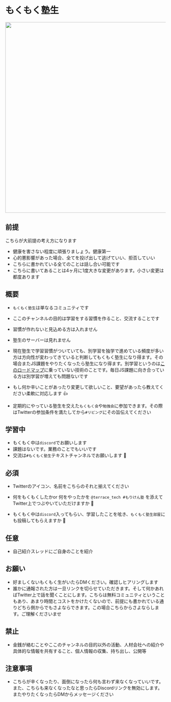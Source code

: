 
# もくもく塾生

<img src="https://kenjimorita.jp/wp-content/uploads/2021/09/blue.png" width="600" />

## 前提

こちらが大前提の考え方になります

- 健康を害さない程度に頑張りましょう。健康第一
- 心的悪影響があった場合、全てを投げ出して逃げていい、拒否していい
- こちらに書かれている全てのことは話し合い可能です
- こちらに書いてあることは4ヶ月に1度大きな変更があります。小さい変更は都度あります

## 概要

- `もくもく塾生`は単なるコミュニティです
- ここのチャンネルの目的は学習をする習慣を作ること、交流することです
- 習慣が作れないと見込める方は入れません
- 塾生のサーバーは見れません
- 現在塾生で学習習慣がついていても、別学習を独学で進めている頻度が多い⽅は⽅向性が変わってきていると判断してもくもく塾⽣になり得ます。その場合またJS課題をやりたくなったら塾⽣になり得ます。別学習というのは[このロードマップ](https://roadmap.sh/frontend)に乗っていない技術のことです。毎日JS課題に向き合っている方は別学習が増えても問題ないです

- もし何か辛いことがあったり変更して欲しいこと、要望があったら教えてください柔軟に対応します 👍
- 定期的にやっている塾生を交えた`もくもく会`や`勉強会`に参加できます。その際はTwitterの参加条件を満たしてから`#リビング`にその旨伝えてください

## 学習中

- もくもく中は`discord`でお願いします
- 課題はないです。業務のことでもいいです
- 交流は`#もくもく塾生`テキストチャンネルでお願いします 🙏

## 必須

- Twitterのアイコン、名前をこちらのそれと揃えてください
- 何をもくもくしたかor 何をやったかを
 `@terrace_tech #もりけん塾`
を添えてTwitter上でつぶやいていただけますか 🙏

- もくもく中は`discord`入ってもらい、学習したことを呟き、`もくもく塾生部屋`にも投稿してもらえますか 🙏

## 任意

- 自己紹介スレッドにご自身のことを紹介

## お願い

- 好ましくないもくもく生がいたらDMください。確認しヒアリングします
- 誰かに通報された方は一旦リンクを切らせていただきます。そして何かあればTwitter上で話を聞くことにします。こちらは無料コミュニティということもあり、あまり時間とコストをかけたくないので、前提にも書かれている通りどちら側からでもさよならできます。この場合こちらからさよならします。ご理解くださいませ

## 禁止

- 金銭が絡むことやここのチャンネルの目的以外の活動、人材会社への紹介や具体的な情報を共有すること、個人情報の収集、持ち出し、公開等
## 注意事項

- こちらが辛くなったり、面倒になったら何も言わず来なくなっていいです。また、こちらも来なくなったなと思ったらDiscordリンクを無効にします。またやりたくなったらDMからメッセージください
